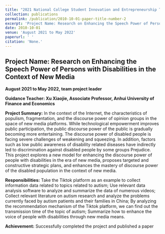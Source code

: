 ```yaml
---
title: "2021 National College Student Innovation and Entrepreneurship Training Program Project"
collection: publications
permalink: /publication/2010-10-01-paper-title-number-2
excerpt: 'Project Name: Research on Enhancing the Speech Power of Persons with Disabilities in the Context of New Media'
date: 2010-10-01
venue: 'August 2021 to May 2022'
paperurl: ' '
citation: 'None.'
---
```


## Project Name: Research on Enhancing the Speech Power of Persons with Disabilities in the Context of New Media

**August 2021 to May 2022, team project leader**

**Guidance Teacher: Xu Xiaojie, Associate Professor, Anhui University of Finance and Economics**

**Project Summary:** In the context of the Internet, the characteristics of populism, fragmentation, and the discourse power of opinion groups in the space of new media platforms. While technological empowerment improves public participation, the public discourse power of the public is gradually becoming more entertaining. The discourse power of disabled people is facing severe challenges of weakening and squeezing. In addition, factors such as low public awareness of disability related diseases have indirectly led to discrimination against disabled people by some groups Prejudice. This project explores a new model for enhancing the discourse power of people with disabilities in the era of new media, proposes targeted and constructive strategic plans, and enhances the mastery of discourse power of the disabled population in the context of new media.

**Responsibilities:** Take the Tiktok platform as an example to collect information data related to topics related to autism;
Use relevant data analysis software to analyze and summarize the data of numerous videos;
Collect relevant literature on autism research and analyze the problems currently faced by autism patients and their families in China;
By analyzing the recommendation mechanism of the Tiktok platform, we can find out the transmission time of the topic of autism;
Summarize how to enhance the voice of people with disabilities through new media means.

**Achievement:** Successfully completed the project and published a paper
